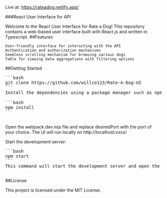 Live at: https://rateadog.netlify.app/

###React User Interface for API

Welcome to the React User Interface for Rate a Dog! This repository contains a web-based user interface built with React.js and written in Typescript.
##Features

    User-friendly interface for interacting with the API
    Authentication and authorization mechanisms
    Seemless scrolling mechanism for browsing various dogs
    Table for viewing data aggregations with filtering options

##Getting Started

<pre>
```bash
git clone https://github.com/willco123/Rate-A-Dog-UI
```
Install the dependencies using a package manager such as npm or Yarn:

```bash
npm install
```

</pre>

Open the webpack.dev.mjs file and replace desiredPort with the port of your choice.
The UI will run locally on http://localhost:xxxx/

Start the development server:

<pre>
```bash
npm start
```
This command will start the development server and open the application in your default browser.

</pre>

##License

This project is licensed under the MIT License.
